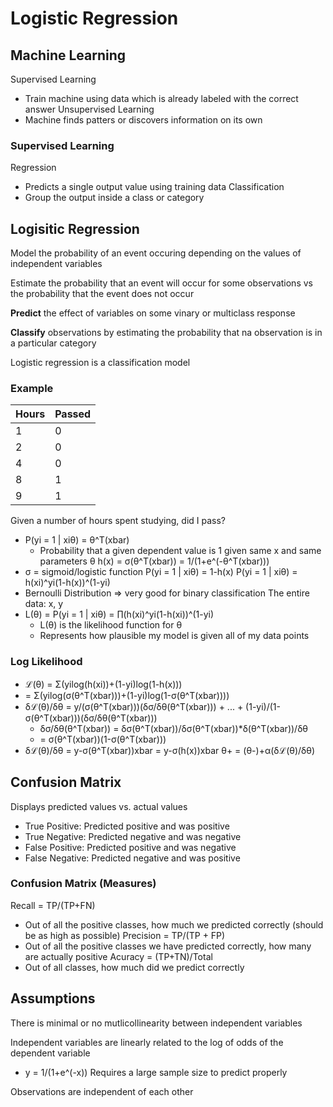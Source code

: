 # Logistic Regression
## Machine Learning
Supervised Learning
- Train machine using data which is already labeled with the correct answer
Unsupervised Learning
- Machine finds patters or discovers information on its own

### Supervised Learning
Regression
- Predicts a single output value using training data
Classification
- Group the output inside a class or category

## Logisitic Regression
Model the probability of an event occuring depending on the values of independent variables

Estimate the probability that an event will occur for some observations vs the probability that the event does not occur

**Predict** the effect of variables on some vinary or multiclass response

**Classify** observations by estimating the probability that na observation is in a particular category

Logistic regression is a classification model

### Example
Hours | Passed
--- | ---
1 | 0
2 | 0
4 | 0
8 | 1
9 | 1

Given a number of hours spent studying, did I pass?
- P(yi = 1 | xiθ) = θ^T(xbar)
    * Probability that a given dependent value is 1 given same x and same parameters θ
h(x) = σ(θ^T(xbar)) = 1/(1+e^(-θ^T(xbar)))
- σ = sigmoid/logistic function
P(yi = 1 | xiθ) = 1-h(x)
P(yi = 1 | xiθ) = h(xi)^yi(1-h(x))^(1-yi)
- Bernoulli Distribution => very good for binary classification
The entire data: x, y
- L(θ) = P(yi = 1 | xiθ) = ∏(h(xi)^yi(1-h(xi))^(1-yi)
    * L(θ) is the likelihood function for θ
    * Represents how plausible my model is given all of my data points

### Log Likelihood
- ℒ(θ) = Σ(yilog(h(xi))+(1-yi)log(1-h(x)))
- = Σ(yilog(σ(θ^T(xbar)))+(1-yi)log(1-σ(θ^T(xbar))))
- δℒ(θ)/δθ = y/(σ(θ^T(xbar)))(δσ/δθ(θ^T(xbar))) + ... + (1-yi)/(1-σ(θ^T(xbar)))(δσ/δθ(θ^T(xbar)))
    * δσ/δθ(θ^T(xbar)) = δσ(θ^T(xbar))/δσ(θ^T(xbar))\*δ(θ^T(xbar))/δθ
    * = σ(θ^T(xbar))(1-σ(θ^T(xbar)))
- δℒ(θ)/δθ = y-σ(θ^T(xbar))xbar = y-σ(h(x))xbar
θ+ = (θ-)+α(δℒ(θ)/δθ)

## Confusion Matrix
Displays predicted values vs. actual values
- True Positive: Predicted positive and was positive
- True Negative: Predicted negative and was negative
- False Positive: Predicted positive and was negative
- False Negative: Predicted negative and was positive

### Confusion Matrix (Measures)
Recall = TP/(TP+FN)
- Out of all the positive classes, how much we predicted correctly (should be as high as possible)
Precision = TP/(TP + FP)
- Out of all the positive classes we have predicted correctly, how many are actually positive
Acuracy = (TP+TN)/Total
- Out of all classes, how much did we predict correctly

## Assumptions
There is minimal or no mutlicollinearity between independent variables

Independent variables are linearly related to the log of odds of the dependent variable
- y = 1/(1+e^(-x))
Requires a large sample size to predict properly

Observations are independent of each other